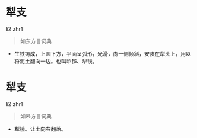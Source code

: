 # 犁支
li2 zhr1
> 如东方言词典
- 生铁铸成，上圆下方，平面呈弧形，光滑，向一侧倾斜，安装在犁头上，用以将泥土翻向一边。也叫犁铧、犁镜。

# 犁支
li2 zhr1
> 如皋方言词典
- 犁镜。让土向右翻落。
